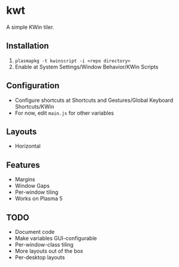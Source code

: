 # kwt

A simple KWin tiler.

## Installation

1. `plasmapkg -t kwinscript -i <repo directory>`
2. Enable at System Settings/Window Behavior/KWin Scripts

## Configuration

* Configure shortcuts at Shortcuts and Gestures/Global Keyboard Shortcuts/KWin
* For now, edit `main.js` for other variables

## Layouts

* Horizontal

## Features

* Margins
* Window Gaps
* Per-window tiling
* Works on Plasma 5

## TODO

* Document code
* Make variables GUI-configurable
* Per-window-class tiling
* More layouts out of the box
* Per-desktop layouts
